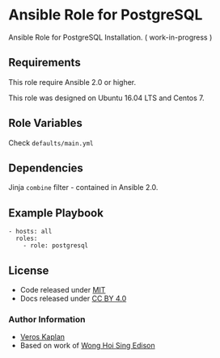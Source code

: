 #  Ansible Role for PostgreSQL


Ansible Role for PostgreSQL Installation.   ( work-in-progress )

##  Requirements

This role require Ansible 2.0 or higher.

This role was designed on Ubuntu 16.04 LTS and Centos 7. 

## Role Variables

Check `defaults/main.yml`

##  Dependencies

Jinja `combine` filter - contained in Ansible 2.0.

##  Example Playbook

    - hosts: all
      roles:
        - role: postgresql

## License

-   Code released under [MIT](https://github.com/pantarei/ansible-role-postgresql/blob/master/LICENSE)
-   Docs released under [CC BY 4.0](http://creativecommons.org/licenses/by/4.0/)

### Author Information

- [Veros Kaplan](https://github.com/verosk/)
-  Based on work of [Wong Hoi Sing Edison](https://github.com/hswong3i)

